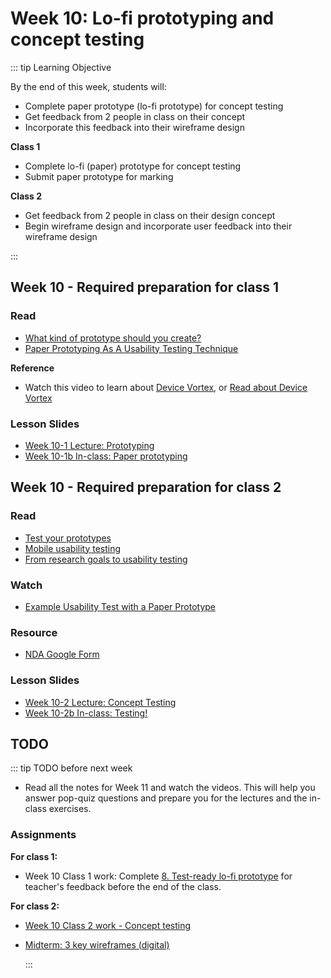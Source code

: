 # Week 10: Lo-fi prototyping and concept testing

::: tip Learning Objective

By the end of this week, students will:

- Complete paper prototype (lo-fi prototype) for concept testing 
- Get feedback from 2 people in class on their concept
- Incorporate this feedback into their wireframe design  

**Class 1**

- Complete lo-fi (paper) prototype for concept testing 
- Submit paper prototype for marking

**Class 2**

- Get feedback from 2 people in class on their design concept
- Begin wireframe design and incorporate user feedback into their wireframe design

:::


## Week 10 - Required preparation for class 1

### Read

- [What kind of prototype should you create?](https://www.interaction-design.org/literature/article/what-kind-of-prototype-should-you-create)
- [Paper Prototyping As A Usability Testing Technique](http://usabilitygeek.com/paper-prototyping-as-a-usability-testing-technique/)

**Reference**

- Watch this video to learn about [Device Vortex](https://youtu.be/hVtTQPBAaDw), or [Read about Device Vortex](https://www.nngroup.com/articles/device-vortex/)

### Lesson Slides

- [Week 10-1 Lecture: Prototyping](https://drive.google.com/drive/folders/1kCPUsO4_f6Hz47THcBzFBiMlCJIzpvG7)
- [Week 10-1b In-class: Paper prototyping](https://drive.google.com/drive/folders/1kCPUsO4_f6Hz47THcBzFBiMlCJIzpvG7)


## Week 10 - Required preparation for class 2

### Read

- [Test your prototypes](https://www.interaction-design.org/literature/article/test-your-prototypes-how-to-gather-feedback-and-maximise-learning)
- [Mobile usability testing](https://www.interaction-design.org/literature/article/mobile-usability-research-the-important-differences-from-the-desktop)
- [From research goals to usability testing](https://www.nngroup.com/articles/ux-research-goals-to-scenarios/)


### Watch

- [Example Usability Test with a Paper Prototype](https://youtu.be/9wQkLthhHKA)

### Resource

- [NDA Google Form](https://docs.google.com/forms/d/1n3HuVnplNqcCEMLsrF-naGEJvVmObvvVk1axpEjkuew/edit?usp=sharing)


### Lesson Slides

- [Week 10-2 Lecture: Concept Testing](https://drive.google.com/drive/folders/1kCPUsO4_f6Hz47THcBzFBiMlCJIzpvG7)
- [Week 10-2b In-class: Testing!](https://drive.google.com/drive/folders/1kCPUsO4_f6Hz47THcBzFBiMlCJIzpvG7)


## TODO

::: tip TODO before next week

- Read all the notes for Week 11 and watch the videos. This will help you answer pop-quiz questions and prepare you for the lectures and the in-class exercises.

### Assignments

**For class 1:** 
- Week 10 Class 1 work: Complete [8. Test-ready lo-fi prototype](../../assignments/assg8.md) for teacher's feedback before the end of the class. 

**For class 2:** 
- [Week 10 Class 2 work - Concept testing](../../assignments/work-week10-2.md)
- [Midterm: 3 key wireframes (digital)](../../assignments/midterm.md)

  :::